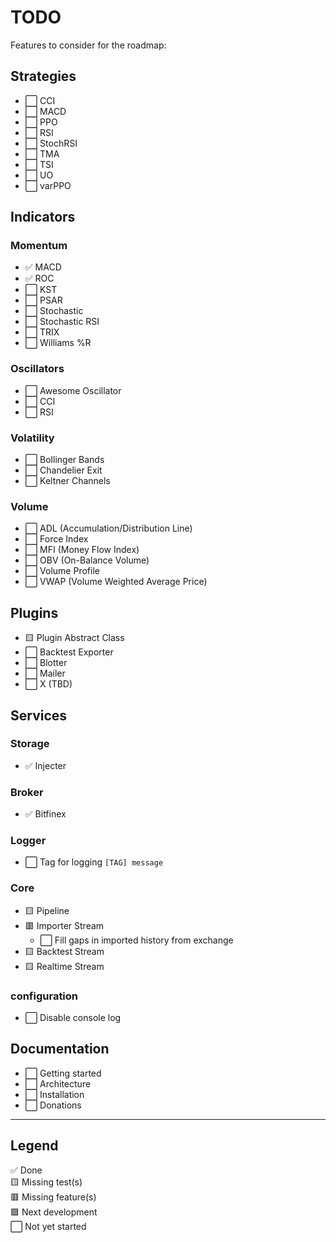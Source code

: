 # TODO

Features to consider for the roadmap:

## Strategies
- ⬜ CCI
- ⬜ MACD
- ⬜ PPO
- ⬜ RSI
- ⬜ StochRSI
- ⬜ TMA
- ⬜ TSI
- ⬜ UO
- ⬜ varPPO

## Indicators

### Momentum
- ✅ MACD
- ✅ ROC
- ⬜ KST
- ⬜ PSAR
- ⬜ Stochastic
- ⬜ Stochastic RSI
- ⬜ TRIX
- ⬜ Williams %R

### Oscillators
- ⬜ Awesome Oscillator
- ⬜ CCI
- ⬜ RSI

### Volatility
- ⬜ Bollinger Bands
- ⬜ Chandelier Exit
- ⬜ Keltner Channels

### Volume
- ⬜ ADL (Accumulation/Distribution Line)
- ⬜ Force Index
- ⬜ MFI (Money Flow Index)
- ⬜ OBV (On-Balance Volume)
- ⬜ Volume Profile
- ⬜ VWAP (Volume Weighted Average Price)

## Plugins
- 🟨 Plugin Abstract Class
- ⬜ Backtest Exporter
- ⬜ Blotter
- ⬜ Mailer
- ⬜ X (TBD)

## Services

### Storage
- ✅ Injecter

### Broker
- ✅ Bitfinex

### Logger
- ⬜ Tag for logging `[TAG] message`

### Core
- 🟨 Pipeline
- 🟥 Importer Stream
  - ⬜ Fill gaps in imported history from exchange
- 🟨 Backtest Stream
- 🟨 Realtime Stream

### configuration
- ⬜ Disable console log

## Documentation
- ⬜ Getting started
- ⬜ Architecture
- ⬜ Installation
- ⬜ Donations

---

## Legend

✅ Done  
🟨 Missing test(s)  
🟥 Missing feature(s)  
🟪 Next development  
⬜ Not yet started
